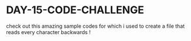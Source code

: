 # DAY-15-CODE-CHALLENGE
check out this amazing sample codes for which i used to create a file that reads every character backwards !
